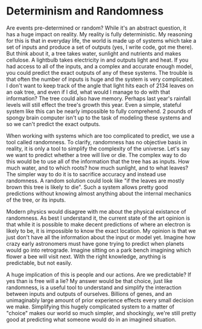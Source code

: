 # Determinism and Randomness

Are events pre-determined or random? While it's an abstract question, it has a huge impact on reality. My reality is fully deterministic. My reasoning for this is that in everyday life, the world is made up of systems which take a set of inputs and produce a set of outputs (yes, I write code, got me there). But think about it, a tree takes water, sunlight and nutrients and makes cellulose. A lightbulb takes electricity in and outputs light and heat. If you had access to all of the inputs, and a complex and accurate enough model, you could predict the exact outputs of any of these systems. The trouble is that often the number of inputs is huge and the system is very complicated. I don't want to keep track of the angle that light hits each of 2134 leaves on an oak tree, and even if I did, what would I manage to do with that information? The tree could also have memory. Perhaps last year's rainfall levels will still effect the tree's growth this year. Even a simple, stateful system like this can be nearly impossible to fully comprehend. 2 pounds of spongy brain computer isn't up to the task of modeling these systems and so we can't predict the exact outputs. 

When working with systems which are too complicated to predict, we use a tool called randomness. To clarify, randomness has no objective basis in reality, it is only a tool to simplify the complexity of the universe. Let's say we want to predict whether a tree will live or die. The complex way to do this would be to use all of the information that the tree has as inputs. How much water, and to which roots? how much sunlight, and to what leaves? The simpler way to do it is to sacrifice accuracy and instead use randomness. A random solution could look like "if the leaves are mostly brown this tree is likely to die". Such a system allows pretty good predictions without knowing almost anything about the internal mechanics of the tree, or its inputs.

Modern physics would disagree with me about the physical existance of randomness. As best I understand it, the current state of the art opinion is that while it is possible to make decent predictions of where an electron is likely to be, it is impossible to know the exact location. My opinion is that we just don't have all the information about the input or model yet. Imagine how crazy early astronomers must have gone trying to predict when planets would go into retrograde. Imagine sitting on a park bench imagining which flower a bee will visit next. With the right knowledge, anything is predictable, but not easily.

A huge implication of this is people and our actions. Are we predictable? If yes than is free will a lie? My answer would be that choice, just like randomness, is a useful tool to understand and simplify the interaction between inputs and outputs of ourselves. Billions of genes, and an unimaginably large amount of prior experience effects every small decision we make. Simplifying this hugely complicated system to a matter of "choice" makes our world so much simpler, and shockingly, we're still pretty good at predicting what someone would do in an imagined situation.
